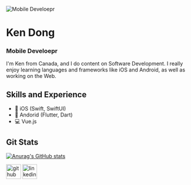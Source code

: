 ![Mobile Develoepr](https://www.joomlageeks.com/wp-content/uploads/2014/05/Joomla-Mobile-Development.png)

# Ken Dong
### Mobile Develoepr

I'm Ken from Canada, and I do content on Software Development. I really enjoy learning languages and frameworks like iOS and Android, as well as working on the Web.

## Skills and Experience
* 📱 iOS (Swift, SwiftUI) 
* 📱 Andorid (Flutter, Dart)
* 💻 Vue.js

## Git Stats
[![Anurag's GitHub stats](https://github-readme-stats.vercel.app/api?username=yid164)](https://github.com/yid164/github-readme-stats)

[<img src='https://cdn.jsdelivr.net/npm/simple-icons@3.0.1/icons/github.svg' alt='github' height='40'>](https://github.com/yid164)  [<img src='https://cdn.jsdelivr.net/npm/simple-icons@3.0.1/icons/linkedin.svg' alt='linkedin' height='40'>](https://www.linkedin.com/in/yinshengdong/)
